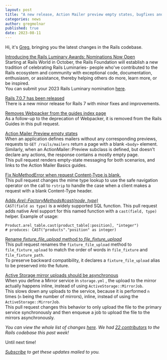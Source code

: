 ```yaml
---
layout: post
title: "A new release, Action Mailer preview empty states, bugfixes and more!"
categories: news
author: gregmolnar
published: true
date: 2023-08-11
---
```



Hi, it's [Greg](https://greg.molnar.io), bringing you the latest changes in the Rails codebase.

[Introducing the Rails Luminary Awards: Nominations Now Open](https://rubyonrails.org/2023/8/8/introducing-rails-luminaries)  
Starting at Rails World in October, the Rails Foundation will establish a new tradition of celebrating Rails Luminaries- people who've contributed to the Rails ecosystem and community with exceptional code, documentation, enthusiasm, or assistance, thereby helping others do more, learn more, or be inspired.  
You can submit your 2023 Rails Luminary nomination [here](https://app.todohelpers.com/forms/f217db04-3b7d-4d20-9df7-75a5ec3acc3c).

[Rails 7.0.7 has been released](https://rubyonrails.org/2023/8/10/Rails-7-0-7-has-been-released)  
There is a new minor release for Rails 7 with minor fixes and improvements.

[Removes Webpacker from the guides index page](https://github.com/rails/rails/pull/48897)  
As a follow-up to the deprecation of Webpacker, it is removed from the Rails Guides in this pull request.

[Action Mailer Preview empty states](https://github.com/rails/rails/pull/48888)  
When an application defines mailers without any corresponding previews, requests to `GET /rails/mailers` return a page with a blank `<body>` element.  
Similarly, when an ActionMailer::Preview subclass is defined, but doesn't declare any actions, the response contains a mostly empty page.  
This pull request renders empty-state messaging for both scenarios, and links to the Action Mailer Basics guides.

[Fix NoMethodError when request Content-Type is blank.](https://github.com/rails/rails/pull/48887)  
This pull request changes the mime type lookup to use the safe navigation operator on the call to `rstrip` to handle the case when a client makes a request with a blank Content-Type header.

[Adds _Arel::FactoryMethods#cast(node, type)_](https://github.com/rails/rails/pull/48873)  
`CAST(field as type)` is a widely supported SQL function. This pull request adds native Arel support for this named function with a `cast(field, type)` helper. Example of usage:

```
Product.arel_table.cast(product_table[:position], "integer")
# produces: CAST("products"."position" as integer)
```

[Rename _fixture_file_upload_ method to _file_fixture_upload_](https://github.com/rails/rails/pull/48857)  
This pull request renames the `fixture_file_upload` method to `file_fixture_upload` to match the order of words in `file_fixture` and `file_fixture_path`.  
To preserve backward compatibility, it declares a `fixture_file_upload` alias to be preserved into the future.

[Active Storage mirror uploads should be asynchronous](https://github.com/rails/rails/pull/48718)    
When you define a Mirror service in `storage.yml` , the upload to the mirror actually happens inline, instead of using `ActiveStorage::MirrorJob`.  
This slows down any uploads to the service, because it is performed `n` times (`n` being the number of mirrors), inline, instead of using the `ActiveStorage::MirrorJob`.  
This pull request changes this behavior to only upload the file to the primary service synchronously and then enqueue a job to upload the file to the mirrors asynchronously.


_You can view the whole list of changes [here](https://github.com/rails/rails/compare/@%7B2023-08-04%7D...main@%7B2023-08-11%7D)._
_We had [22 contributors](https://contributors.rubyonrails.org/contributors/in-time-window/20230804-20230811) to the Rails codebase this past week!_

Until next time!

_[Subscribe](https://world.hey.com/this.week.in.rails) to get these updates mailed to you._
